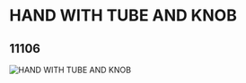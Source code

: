 # HAND WITH TUBE AND KNOB
## 11106
![HAND WITH TUBE AND KNOB](https://lc-www-live-s.legocdn.com/media/bricks/5/2/6037878.jpg)